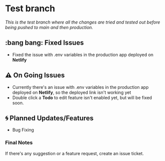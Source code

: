 # Test branch

*This is the test branch where all the changes are tried and tested out before being pushed to main and then production.*

## :bang bang: Fixed Issues
* Fixed the issue with .env variables in the production app deployed on **Netlify**


## :warning: On Going Issues
* Currently there's an issue with .env variables in the production app deployed on **Netlify**, so the deployed link isn't working yet
* Double click a **Todo** to edit feature isn't enabled yet, but will be fixed soon.


## :cyclone: Planned Updates/Features
* Bug Fixing

### Final Notes
If there's any suggestion or a feature request, create an issue ticket.